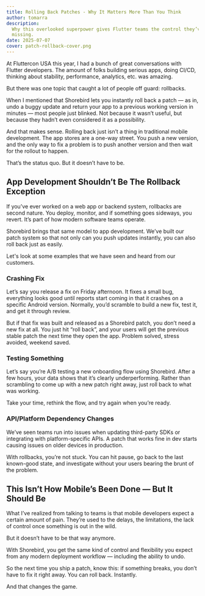 ```yaml
---
title: Rolling Back Patches - Why It Matters More Than You Think
author: tomarra
description:
  Why this overlooked superpower gives Flutter teams the control they’ve been
  missing.
date: 2025-07-07
cover: patch-rollback-cover.png
---
```


At Fluttercon USA this year, I had a bunch of great conversations with Flutter
developers. The amount of folks building serious apps, doing CI/CD, thinking
about stability, performance, analytics, etc. was amazing.

But there was one topic that caught a lot of people off guard: rollbacks.

When I mentioned that Shorebird lets you instantly roll back a patch — as in,
undo a buggy update and return your app to a previous working version in minutes
— most people just blinked. Not because it wasn’t useful, but because they
hadn’t even considered it as a possibility.

And that makes sense. Rolling back just isn’t a thing in traditional mobile
development. The app stores are a one-way street. You push a new version, and
the only way to fix a problem is to push another version and then wait for the
rollout to happen.

That’s the status quo. But it doesn’t have to be.

## App Development Shouldn’t Be The Rollback Exception

If you’ve ever worked on a web app or backend system, rollbacks are second
nature. You deploy, monitor, and if something goes sideways, you revert. It’s
part of how modern software teams operate.

Shorebird brings that same model to app development. We’ve built our patch
system so that not only can you push updates instantly, you can also roll back
just as easily.

Let's look at some examples that we have seen and heard from our customers.

### Crashing Fix

Let’s say you release a fix on Friday afternoon. It fixes a small bug,
everything looks good until reports start coming in that it crashes on a
specific Android version. Normally, you’d scramble to build a new fix, test it,
and get it through review.

But if that fix was built and released as a Shorebird patch, you don’t need a
new fix at all. You just hit “roll back”, and your users will get the previous
stable patch the next time they open the app. Problem solved, stress avoided,
weekend saved.

### Testing Something

Let’s say you’re A/B testing a new onboarding flow using Shorebird. After a few
hours, your data shows that it’s clearly underperforming. Rather than scrambling
to come up with a new patch right away, just roll back to what was working.

Take your time, rethink the flow, and try again when you’re ready.

### API/Platform Dependency Changes

We’ve seen teams run into issues when updating third-party SDKs or integrating
with platform-specific APIs. A patch that works fine in dev starts causing
issues on older devices in production.

With rollbacks, you’re not stuck. You can hit pause, go back to the last
known-good state, and investigate without your users bearing the brunt of the
problem.

## This Isn’t How Mobile’s Been Done — But It Should Be

What I’ve realized from talking to teams is that mobile developers expect a
certain amount of pain. They’re used to the delays, the limitations, the lack of
control once something is out in the wild.

But it doesn’t have to be that way anymore.

With Shorebird, you get the same kind of control and flexibility you expect from
any modern deployment workflow — including the ability to undo.

So the next time you ship a patch, know this: if something breaks, you don’t
have to fix it right away. You can roll back. Instantly.

And that changes the game.
